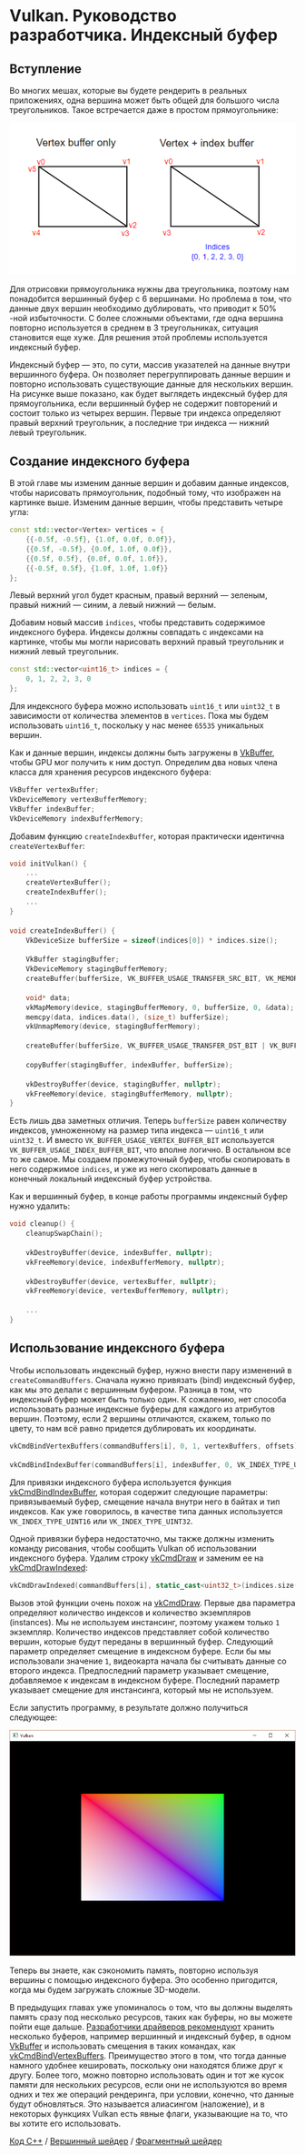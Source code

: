 # Vulkan. Руководство разработчика. Индексный буфер

## Вступление

Во многих мешах, которые вы будете рендерить в реальных приложениях, одна вершина может быть общей для большого числа треугольников. Такое встречается даже в простом прямоугольнике:

![](0.png)

Для отрисовки прямоугольника нужны два треугольника, поэтому нам понадобится вершинный буфер с 6 вершинами. Но проблема в том, что данные двух вершин необходимо дублировать, что приводит к 50% -ной избыточности. С более сложными объектами, где одна вершина повторно используется в среднем в 3 треугольниках, ситуация становится еще хуже. Для решения этой проблемы используется индексный буфер.

Индексный буфер — это, по сути, массив указателей на данные внутри вершинного буфера. Он позволяет перегруппировать данные вершин и повторно использовать существующие данные для нескольких вершин. На рисунке выше показано, как будет выглядеть индексный буфер для прямоугольника, если вершинный буфер не содержит повторений и состоит только из четырех вершин. Первые три индекса определяют правый верхний треугольник, а последние три индекса — нижний левый треугольник.

## Создание индексного буфера

В этой главе мы изменим данные вершин и добавим данные индексов, чтобы нарисовать прямоугольник, подобный тому, что изображен на картинке выше. Изменим данные вершин, чтобы представить четыре угла:

```cpp
const std::vector<Vertex> vertices = {
    {{-0.5f, -0.5f}, {1.0f, 0.0f, 0.0f}},
    {{0.5f, -0.5f}, {0.0f, 1.0f, 0.0f}},
    {{0.5f, 0.5f}, {0.0f, 0.0f, 1.0f}},
    {{-0.5f, 0.5f}, {1.0f, 1.0f, 1.0f}}
};
```

Левый верхний угол будет красным, правый верхний — зеленым, правый нижний — синим, а левый нижний — белым.

Добавим новый массив `indices`, чтобы представить содержимое индексного буфера. Индексы должны совпадать с индексами на картинке, чтобы мы могли нарисовать верхний правый треугольник и нижний левый треугольник.

```cpp
const std::vector<uint16_t> indices = {
    0, 1, 2, 2, 3, 0
};
```

Для индексного буфера можно использовать `uint16_t` или `uint32_t` в зависимости от количества элементов в `vertices`. Пока мы будем использовать `uint16_t`, поскольку у нас менее `65535` уникальных вершин.

Как и данные вершин, индексы должны быть загружены в [VkBuffer](https://www.khronos.org/registry/vulkan/specs/1.2-extensions/man/html/VkBuffer.html), чтобы GPU мог получить к ним доступ. Определим два новых члена класса для хранения ресурсов индексного буфера:

```cpp
VkBuffer vertexBuffer;
VkDeviceMemory vertexBufferMemory;
VkBuffer indexBuffer;
VkDeviceMemory indexBufferMemory;
```

Добавим функцию `createIndexBuffer`, которая практически идентична `createVertexBuffer`:

```cpp
void initVulkan() {
    ...
    createVertexBuffer();
    createIndexBuffer();
    ...
}

void createIndexBuffer() {
    VkDeviceSize bufferSize = sizeof(indices[0]) * indices.size();

    VkBuffer stagingBuffer;
    VkDeviceMemory stagingBufferMemory;
    createBuffer(bufferSize, VK_BUFFER_USAGE_TRANSFER_SRC_BIT, VK_MEMORY_PROPERTY_HOST_VISIBLE_BIT | VK_MEMORY_PROPERTY_HOST_COHERENT_BIT, stagingBuffer, stagingBufferMemory);

    void* data;
    vkMapMemory(device, stagingBufferMemory, 0, bufferSize, 0, &data);
    memcpy(data, indices.data(), (size_t) bufferSize);
    vkUnmapMemory(device, stagingBufferMemory);

    createBuffer(bufferSize, VK_BUFFER_USAGE_TRANSFER_DST_BIT | VK_BUFFER_USAGE_INDEX_BUFFER_BIT, VK_MEMORY_PROPERTY_DEVICE_LOCAL_BIT, indexBuffer, indexBufferMemory);

    copyBuffer(stagingBuffer, indexBuffer, bufferSize);

    vkDestroyBuffer(device, stagingBuffer, nullptr);
    vkFreeMemory(device, stagingBufferMemory, nullptr);
}
```

Есть лишь два заметных отличия. Теперь `bufferSize` равен количеству индексов, умноженному на размер типа индекса — `uint16_t` или `uint32_t`. И вместо `VK_BUFFER_USAGE_VERTEX_BUFFER_BIT` используется `VK_BUFFER_USAGE_INDEX_BUFFER_BIT`, что вполне логично. В остальном все то же самое. Мы создаем промежуточный буфер, чтобы скопировать в него содержимое `indices`, и уже из него скопировать данные в конечный локальный индексный буфер устройства.

Как и вершинный буфер, в конце работы программы индексный буфер нужно удалить:

```cpp
void cleanup() {
    cleanupSwapChain();

    vkDestroyBuffer(device, indexBuffer, nullptr);
    vkFreeMemory(device, indexBufferMemory, nullptr);

    vkDestroyBuffer(device, vertexBuffer, nullptr);
    vkFreeMemory(device, vertexBufferMemory, nullptr);

    ...
}
```

## Использование индексного буфера

Чтобы использовать индексный буфер, нужно внести пару изменений в `createCommandBuffers`. Сначала нужно привязать \(bind\) индексный буфер, как мы это делали с вершинным буфером. Разница в том, что индексный буфер может быть только один. К сожалению, нет способа использовать разные индексные буферы для каждого из атрибутов вершин. Поэтому, если 2 вершины отличаются, скажем, только по цвету, то нам всё равно придется дублировать их координаты.

```cpp
vkCmdBindVertexBuffers(commandBuffers[i], 0, 1, vertexBuffers, offsets);

vkCmdBindIndexBuffer(commandBuffers[i], indexBuffer, 0, VK_INDEX_TYPE_UINT16);
```

Для привязки индексного буфера используется функция [vkCmdBindIndexBuffer](https://www.khronos.org/registry/vulkan/specs/1.2-extensions/man/html/vkCmdBindIndexBuffer.html), которая содержит следующие параметры: привязываемый буфер, смещение начала внутри него в байтах и тип индексов. Как уже говорилось, в качестве типа данных используется `VK_INDEX_TYPE_UINT16` или `VK_INDEX_TYPE_UINT32`.

Одной привязки буфера недостаточно, мы также должны изменить команду рисования, чтобы сообщить Vulkan об использовании индексного буфера. Удалим строку [vkCmdDraw](https://www.khronos.org/registry/vulkan/specs/1.2-extensions/man/html/vkCmdDraw.html) и заменим ее на [vkCmdDrawIndexed](https://www.khronos.org/registry/vulkan/specs/1.2-extensions/man/html/vkCmdDrawIndexed.html):

```cpp
vkCmdDrawIndexed(commandBuffers[i], static_cast<uint32_t>(indices.size()), 1, 0, 0, 0);
```

Вызов этой функции очень похож на [vkCmdDraw](https://www.khronos.org/registry/vulkan/specs/1.2-extensions/man/html/vkCmdDraw.html). Первые два параметра определяют количество индексов и количество экземпляров \(instances\). Мы не используем инстансинг, поэтому укажем только `1` экземпляр. Количество индексов представляет собой количество вершин, которые будут переданы в вершинный буфер. Следующий параметр определяет смещение в индексном буфере. Если бы мы использовали значение `1`, видеокарта начала бы считывать данные со второго индекса. Предпоследний параметр указывает смещение, добавляемое к индексам в индексном буфере. Последний параметр указывает смещение для инстансинга, который мы не используем.

Если запустить программу, в результате должно получиться следующее:

![](1.png)

Теперь вы знаете, как сэкономить память, повторно используя вершины с помощью индексного буфера. Это особенно пригодится, когда мы будем загружать сложные 3D-модели.

В предыдущих главах уже упоминалось о том, что вы должны выделять память сразу под несколько ресурсов, таких как буферы, но вы можете пойти еще дальше. [Разработчики драйверов рекомендуют](https://developer.nvidia.com/vulkan-memory-management) хранить несколько буферов, например вершинный и индексный буфер, в одном [VkBuffer](https://www.khronos.org/registry/vulkan/specs/1.2-extensions/man/html/VkBuffer.html) и использовать смещения в таких командах, как [vkCmdBindVertexBuffers](https://www.khronos.org/registry/vulkan/specs/1.2-extensions/man/html/vkCmdBindVertexBuffers.html). Преимущество этого в том, что тогда данные намного удобнее кешировать, поскольку они находятся ближе друг к другу. Более того, можно повторно использовать один и тот же кусок памяти для нескольких ресурсов, если они не используются во время одних и тех же операций рендеринга, при условии, конечно, что данные будут обновляться. Это называется алиасингом \(наложение\), и в некоторых функциях Vulkan есть явные флаги, указывающие на то, что вы хотите его использовать.

[Код C++](20_index_buffer.cpp) / [Вершинный шейдер](17_shader_vertexbuffer.vert) / [Фрагментный шейдер](17_shader_vertexbuffer.frag)
